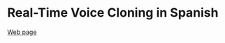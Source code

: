 # Real-Time Voice Cloning in Spanish
[Web page](https://alexstevechungalvarez.github.io/Real-Time-Voice-Cloning-Spanish/)